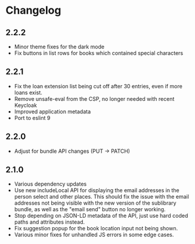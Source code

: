 # Changelog

## 2.2.2

* Minor theme fixes for the dark mode
* Fix buttons in list rows for books which contained special characters

## 2.2.1

* Fix the loan extension list being cut off after 30 entries, even if more loans exist.
* Remove unsafe-eval from the CSP, no longer needed with recent Keycloak
* Improved application metadata
* Port to eslint 9

## 2.2.0

* Adjust for bundle API changes (PUT -> PATCH)

## 2.1.0

* Various dependency updates
* Use new includeLocal API for displaying the email addresses in the person
  select and other places. This should fix the issue with the email addresses
  not being visible with the new version of the sublibrary bundle, as well as
  the "email send" button no longer working.
* Stop depending on JSON-LD metadata of the API, just use hard coded paths and
  attributes instead.
* Fix suggestion popup for the book location input not being shown.
* Various minor fixes for unhandled JS errors in some edge cases.
